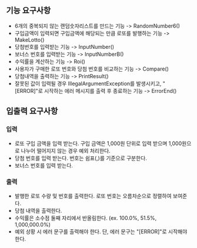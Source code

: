 ## 기능 요구사항

- 6개의 중복되지 않는 랜덤숫자리스트를 만드는 기능 -> RandomNumber6()
- 구입금액이 입력되면 구입금액에 해당되는 만큼 로또를 발행하는 기능 -> MakeLotto()
- 당첨번호를 입력받는 기능 -> InputNumber()
- 보너스 번호를 입력받는 기능 -> InputNumberB()
- 수익률을 계산하는 기능 -> Roi()
- 사용자가 구매한 로또 번호와 당첨 번호를 비교하는 기능 -> Compare()
- 당첨내역을 출력하는 기능 -> PrintResult()
- 잘못된 값이 입력될 경우 IllegalArgumentException를 발생시키고, "[ERROR]"로 시작하는 에러 메시지를 출력 후 종료하는 기능 -> ErrorEnd()

## 입출력 요구사항
### 입력
- 로또 구입 금액을 입력 받는다. 구입 금액은 1,000원 단위로 입력 받으며 1,000원으로 나누어 떨어지지 않는 경우 예외 처리한다.
- 당첨 번호를 입력 받는다. 번호는 쉼표(,)를 기준으로 구분한다.
- 보너스 번호를 입력 받는다.


### 출력
- 발행한 로또 수량 및 번호를 출력한다. 로또 번호는 오름차순으로 정렬하여 보여준다.
- 당첨 내역을 출력한다.
- 수익률은 소수점 둘째 자리에서 반올림한다. (ex. 100.0%, 51.5%, 1,000,000.0%)
- 예외 상황 시 에러 문구를 출력해야 한다. 단, 에러 문구는 "[ERROR]"로 시작해야 한다.